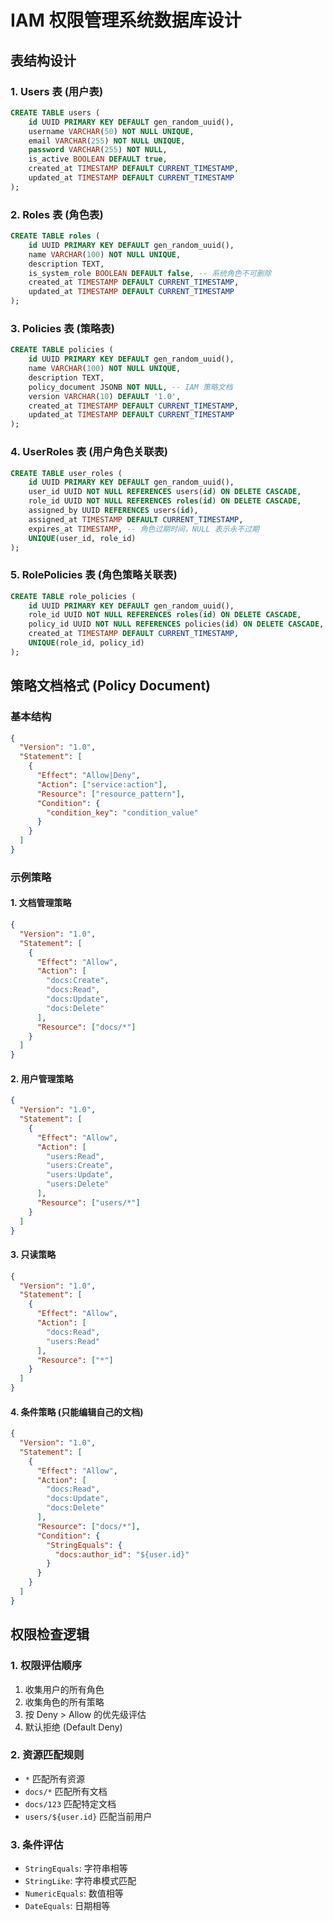 # IAM 权限管理系统数据库设计

## 表结构设计

### 1. Users 表 (用户表)
```sql
CREATE TABLE users (
    id UUID PRIMARY KEY DEFAULT gen_random_uuid(),
    username VARCHAR(50) NOT NULL UNIQUE,
    email VARCHAR(255) NOT NULL UNIQUE,
    password VARCHAR(255) NOT NULL,
    is_active BOOLEAN DEFAULT true,
    created_at TIMESTAMP DEFAULT CURRENT_TIMESTAMP,
    updated_at TIMESTAMP DEFAULT CURRENT_TIMESTAMP
);
```

### 2. Roles 表 (角色表)
```sql
CREATE TABLE roles (
    id UUID PRIMARY KEY DEFAULT gen_random_uuid(),
    name VARCHAR(100) NOT NULL UNIQUE,
    description TEXT,
    is_system_role BOOLEAN DEFAULT false, -- 系统角色不可删除
    created_at TIMESTAMP DEFAULT CURRENT_TIMESTAMP,
    updated_at TIMESTAMP DEFAULT CURRENT_TIMESTAMP
);
```

### 3. Policies 表 (策略表)
```sql
CREATE TABLE policies (
    id UUID PRIMARY KEY DEFAULT gen_random_uuid(),
    name VARCHAR(100) NOT NULL UNIQUE,
    description TEXT,
    policy_document JSONB NOT NULL, -- IAM 策略文档
    version VARCHAR(10) DEFAULT '1.0',
    created_at TIMESTAMP DEFAULT CURRENT_TIMESTAMP,
    updated_at TIMESTAMP DEFAULT CURRENT_TIMESTAMP
);
```

### 4. UserRoles 表 (用户角色关联表)
```sql
CREATE TABLE user_roles (
    id UUID PRIMARY KEY DEFAULT gen_random_uuid(),
    user_id UUID NOT NULL REFERENCES users(id) ON DELETE CASCADE,
    role_id UUID NOT NULL REFERENCES roles(id) ON DELETE CASCADE,
    assigned_by UUID REFERENCES users(id),
    assigned_at TIMESTAMP DEFAULT CURRENT_TIMESTAMP,
    expires_at TIMESTAMP, -- 角色过期时间，NULL 表示永不过期
    UNIQUE(user_id, role_id)
);
```

### 5. RolePolicies 表 (角色策略关联表)
```sql
CREATE TABLE role_policies (
    id UUID PRIMARY KEY DEFAULT gen_random_uuid(),
    role_id UUID NOT NULL REFERENCES roles(id) ON DELETE CASCADE,
    policy_id UUID NOT NULL REFERENCES policies(id) ON DELETE CASCADE,
    created_at TIMESTAMP DEFAULT CURRENT_TIMESTAMP,
    UNIQUE(role_id, policy_id)
);
```

## 策略文档格式 (Policy Document)

### 基本结构
```json
{
  "Version": "1.0",
  "Statement": [
    {
      "Effect": "Allow|Deny",
      "Action": ["service:action"],
      "Resource": ["resource_pattern"],
      "Condition": {
        "condition_key": "condition_value"
      }
    }
  ]
}
```

### 示例策略

#### 1. 文档管理策略
```json
{
  "Version": "1.0",
  "Statement": [
    {
      "Effect": "Allow",
      "Action": [
        "docs:Create",
        "docs:Read",
        "docs:Update",
        "docs:Delete"
      ],
      "Resource": ["docs/*"]
    }
  ]
}
```

#### 2. 用户管理策略
```json
{
  "Version": "1.0",
  "Statement": [
    {
      "Effect": "Allow",
      "Action": [
        "users:Read",
        "users:Create",
        "users:Update",
        "users:Delete"
      ],
      "Resource": ["users/*"]
    }
  ]
}
```

#### 3. 只读策略
```json
{
  "Version": "1.0",
  "Statement": [
    {
      "Effect": "Allow",
      "Action": [
        "docs:Read",
        "users:Read"
      ],
      "Resource": ["*"]
    }
  ]
}
```

#### 4. 条件策略 (只能编辑自己的文档)
```json
{
  "Version": "1.0",
  "Statement": [
    {
      "Effect": "Allow",
      "Action": [
        "docs:Read",
        "docs:Update",
        "docs:Delete"
      ],
      "Resource": ["docs/*"],
      "Condition": {
        "StringEquals": {
          "docs:author_id": "${user.id}"
        }
      }
    }
  ]
}
```

## 权限检查逻辑

### 1. 权限评估顺序
1. 收集用户的所有角色
2. 收集角色的所有策略
3. 按 Deny > Allow 的优先级评估
4. 默认拒绝 (Default Deny)

### 2. 资源匹配规则
- `*` 匹配所有资源
- `docs/*` 匹配所有文档
- `docs/123` 匹配特定文档
- `users/${user.id}` 匹配当前用户

### 3. 条件评估
- `StringEquals`: 字符串相等
- `StringLike`: 字符串模式匹配
- `NumericEquals`: 数值相等
- `DateEquals`: 日期相等

